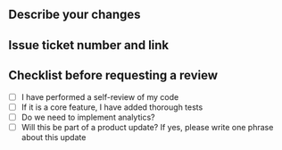 ## Describe your changes 

## Issue ticket number and link 

## Checklist before requesting a review 

- [ ] I have performed a self-review of my code 
- [ ] If it is a core feature, I have added thorough tests 
- [ ] Do we need to implement analytics? 
- [ ] Will this be part of a product update? If yes, please write one phrase about this update 
